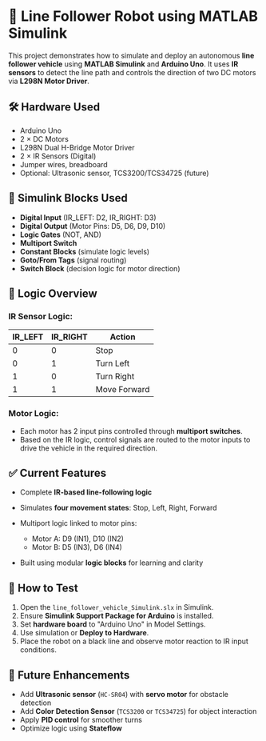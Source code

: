 # 🚗 Line Follower Robot using MATLAB Simulink

This project demonstrates how to simulate and deploy an autonomous **line follower vehicle** using **MATLAB Simulink** and **Arduino Uno**. It uses **IR sensors** to detect the line path and controls the direction of two DC motors via **L298N Motor Driver**.


## 🛠 Hardware Used

* Arduino Uno
* 2 × DC Motors
* L298N Dual H-Bridge Motor Driver
* 2 × IR Sensors (Digital)
* Jumper wires, breadboard
* Optional: Ultrasonic sensor, TCS3200/TCS34725 (future)



## 🧱 Simulink Blocks Used

* **Digital Input** (IR\_LEFT: D2, IR\_RIGHT: D3)
* **Digital Output** (Motor Pins: D5, D6, D9, D10)
* **Logic Gates** (NOT, AND)
* **Multiport Switch**
* **Constant Blocks** (simulate logic levels)
* **Goto/From Tags** (signal routing)
* **Switch Block** (decision logic for motor direction)


## 🧠 Logic Overview

### IR Sensor Logic:

| IR\_LEFT | IR\_RIGHT | Action       |
| -------- | --------- | ------------ |
| 0        | 0         | Stop         |
| 0        | 1         | Turn Left    |
| 1        | 0         | Turn Right   |
| 1        | 1         | Move Forward |

### Motor Logic:

* Each motor has 2 input pins controlled through **multiport switches**.
* Based on the IR logic, control signals are routed to the motor inputs to drive the vehicle in the required direction.


## ✅ Current Features

* Complete **IR-based line-following logic**
* Simulates **four movement states**: Stop, Left, Right, Forward
* Multiport logic linked to motor pins:

  * Motor A: D9 (IN1), D10 (IN2)
  * Motor B: D5 (IN3), D6 (IN4)
* Built using modular **logic blocks** for learning and clarity


## 🧪 How to Test

1. Open the `line_follower_vehicle_Simulink.slx` in Simulink.
2. Ensure **Simulink Support Package for Arduino** is installed.
3. Set **hardware board** to "Arduino Uno" in Model Settings.
4. Use simulation or **Deploy to Hardware**.
5. Place the robot on a black line and observe motor reaction to IR input conditions.


## 🔮 Future Enhancements

* Add **Ultrasonic sensor** (`HC-SR04`) with **servo motor** for obstacle detection
* Add **Color Detection Sensor** (`TCS3200` or `TCS34725`) for object interaction
* Apply **PID control** for smoother turns
* Optimize logic using **Stateflow**
